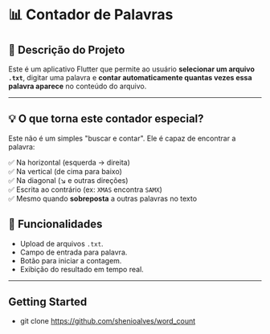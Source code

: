 # 📊 Contador de Palavras

## 🧩 Descrição do Projeto

Este é um aplicativo Flutter que permite ao usuário **selecionar um arquivo `.txt`**, digitar uma palavra e **contar automaticamente quantas vezes essa palavra aparece** no conteúdo do arquivo.

---

## 💡 O que torna este contador especial?

Este não é um simples "buscar e contar". Ele é capaz de encontrar a palavra:

✅ Na horizontal (esquerda → direita)  
✅ Na vertical (de cima para baixo)  
✅ Na diagonal (↘️ e outras direções)  
✅ Escrita ao contrário (ex: `XMAS` encontra `SAMX`)  
✅ Mesmo quando **sobreposta** a outras palavras no texto

## 🚀 Funcionalidades

- Upload de arquivos `.txt`.
- Campo de entrada para palavra.
- Botão para iniciar a contagem.
- Exibição do resultado em tempo real.

---

## Getting Started

- git clone https://github.com/shenioalves/word_count
